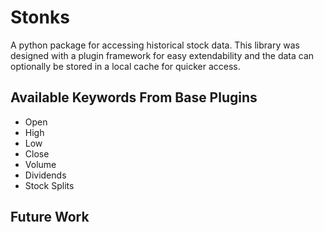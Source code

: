 # Stonks

A python package for accessing historical stock data. This library was designed with a plugin framework for easy extendability and the data can optionally be stored in a local cache for quicker access.

## Available Keywords From Base Plugins

* Open
* High
* Low
* Close
* Volume
* Dividends
* Stock Splits

## Future Work
